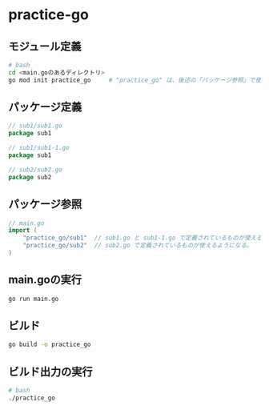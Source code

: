 # practice-go

## モジュール定義

```bash
# bash
cd <main.goのあるディレクトリ>
go mod init practice_go     # "practice_go" は、後述の「パッケージ参照」で使う識別子。
```

## パッケージ定義

```go
// sub1/sub1.go
package sub1
```
```go
// sub1/sub1-1.go
package sub1
```
```go
// sub2/sub2.go
package sub2
```

## パッケージ参照

```go
// main.go
import (
    "practice_go/sub1"  // sub1.go と sub1-1.go で定義されているものが使えるようになる。
    "practice_go/sub2"  // sub2.go で定義されているものが使えるようになる。
)
```

## main.goの実行

```bash
go run main.go
```

## ビルド

```bash
go build -o practice_go
```

## ビルド出力の実行

```bash
# bash
./practice_go
```
